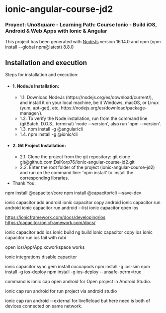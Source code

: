 # ionic-angular-course-jd2

### Proyect: UnoSquare - Learning Path: Course Ionic - Build iOS, Android & Web Apps with Ionic & Angular

This project has been generated with [NodeJs](https://nodejs.org/es/download/current/) version 16.14.0 and npm (npm install --global npm@latest) 8.8.0

## Installation and execution

Steps for installation and execution:

<ul>
  <li><h4>1. NodeJs Installation:</h4>
    <ul>
    <li>1.1. Download NodeJs (https://nodejs.org/es/download/current/), and install it on your local machine, be it Windows, macOS, or Linux (yum, apt-get), etc, https://nodejs.org/es/download/package-manager/).</li>
    <li>1.2. To verify the Node installation, run from the command line (gitBatch, D.O.S., terminal) 'node --version', also run 'npm --version'.</li>
    <li>1.3. npm install -g @angular/cli</li>
    <li>1.4. npm install -g @ionic/cli</li>
    </ul>
  </li>
  <li><h4>2. Git Project Installation:</h4>
    <ul>
    <li>2.1. Clone the project from the git repository: git clone git@github.com:DsiKorp76/ionic-angular-course-jd2.git</li>
    <li>2.2. Enter the root folder of the project (ionic-angular-course-jd2) and run on the command line: 'npm install' to install the corresponding libraries.</li>
    </ul>
  </li>
  <li>Thank You.</li>
</ul>

npm install @capacitor/core
npm install @capacitor/cli --save-dev

ionic capacitor add android
ionic capacitor copy android
ionic capacitor run android
ionic capacitor run android --list
ionic capacitor open ios

https://ionicframework.com/docs/developing/ios
https://capacitor.ionicframework.com/docs/

ionic capacitor add ios
ionic build
ng build
ionic capacitor copy ios
ionic capacitor run ios
fail with rubi

open ios/App/App.xcworkspace
works

ionic integrations disable capacitor




ionic capacitor sync
gem install cocoapods
npm install -g ios-sim
npm install -g ios-deploy
npm install -g ios-deploy --unsafe-perm=true



command is ionic cap open android for Open project in Android Studio.

ionic cap run android for run project via android studio

ionic cap run android --external for liveReload but here need is both of devices connected on same network.
